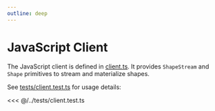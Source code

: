 ```yaml
---
outline: deep
---
```


# JavaScript Client

The JavaScript client is defined in [client.ts](https://github.com/electric-sql/electric-next/blob/main/client.ts). It provides `ShapeStream` and `Shape` primitives to stream and materialize shapes.

See [tests/client.test.ts](https://github.com/electric-sql/electric-next/blob/main/test/client.test.ts) for usage details:

<<< @/../tests/client.test.ts

